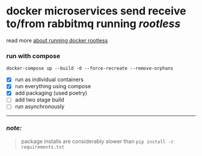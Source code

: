 # docker microservices send receive to/from rabbitmq running <ubuntu rootless>*rootless*

read more [about running docker rootless](https://docs.docker.com/engine/security/rootless/)
### run with compose 
`docker-compose up --build -d --force-recreate --remove-orphans`

- [x] run as individual containers
- [x] run everything using compose
- [x] add packaging (used poetry) 
- [ ] add two stage build
- [ ] run asynchronously  

---
### _note:_
> package installs are considerably slower than `pip install -r requirements.txt`
